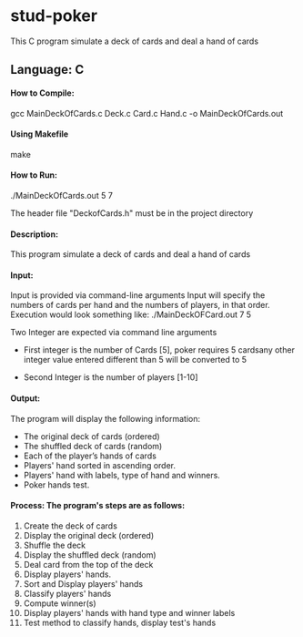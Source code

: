 # stud-poker
This C program simulate a deck of cards and deal a hand of cards

## Language:  C

#### How to Compile:

   gcc MainDeckOfCards.c Deck.c Card.c Hand.c  -o MainDeckOfCards.out

#### Using Makefile

   make
	
#### How to Run:

./MainDeckOfCards.out 5 7

The header file "DeckofCards.h" must be in the project directory


#### Description: 

This program simulate a deck of cards and deal a hand of cards              

#### Input: 

Input is provided via command-line arguments
Input will specify the numbers of cards per hand  and the numbers of players, in that order. 
Execution would look something like: ./MainDeckOFCard.out 7 5
              
Two Integer are expected via command line arguments 

- First integer is the number of Cards [5], poker requires 5 cardsany other integer value entered different than 5 will be converted to 5 

- Second Integer is the number of players [1-10]              

#### Output:   

The program will display the following information:

- The original deck of cards (ordered)  
- The shuffled deck of cards (random)
- Each of the player’s hands of cards
- Players' hand sorted in ascending order.
- Players' hand with labels, type of hand and winners.
- Poker hands test. 

#### Process:  The program's steps are as follows:  

1.  Create the deck of cards
2.  Display the original deck (ordered) 
3.  Shuffle the deck
4.  Display the shuffled deck (random) 
5.  Deal card from the top of the deck
6.  Display players' hands. 
7.  Sort and Display players' hands
8.  Classify players' hands
9.  Compute winner(s)
10.  Display players' hands with hand type and winner labels
11.  Test method to classify hands, display test's hands
